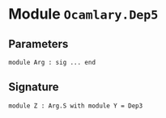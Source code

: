 
# Module `Ocamlary.Dep5`


## Parameters

```
module Arg : sig ... end
```

## Signature

```
module Z : Arg.S with module Y = Dep3
```